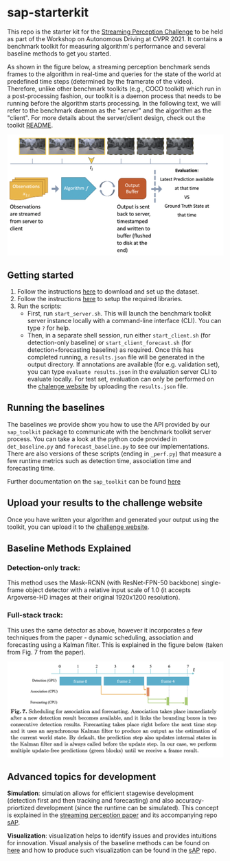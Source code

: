 # sap-starterkit

This repo is the starter kit for the [Streaming Perception Challenge](https://eval.ai/web/challenges/challenge-page/800/overview) to be held as part of the Workshop on Autonomous Driving at CVPR 2021. It contains a benchmark toolkit for measuring algorithm's performance and several baseline methods to get you started.

As shown in the figure below, a streaming perception benchmark sends frames to the algorithm in real-time and queries for the state of the world at predefined time steps (determined by the framerate of the video). Therefore, unlike other benchmark toolkits (e.g., COCO toolkit) which run in a post-processing fashion, our toolkit is a daemon process that needs to be running before the algorithm starts processing. In the following text, we will refer to the benchmark daemon as the "server" and the algorithm as the "client". For more details about the server/client design, check out the toolkit [README](https://github.com/karthiksharma98/sap-starterkit/blob/master/sap-toolkit/README.md).

![block](block.png)

## Getting started
  1. Follow the instructions [here](https://github.com/mtli/sAP/blob/master/doc/data_setup.md) to download and set up the dataset.
  2. Follow the instructions [here](doc/code_setup.md) to setup the required libraries.
  3. Run the scripts:
       - First, run `start_server.sh`. This will launch the benchmark toolkit server instance locally with a command-line interface (CLI). You can type `?` for help.
       -  Then, in a separate shell session, run either `start_client.sh` (for detection-only baseline) or `start_client_forecast.sh` (for detection+forecasting baseline) as required. Once this has completed running, a `results.json` file will be generated in the output directory. If annotations are available (for e.g. validation set), you can type `evaluate results.json` in the evaluation server CLI to evaluate locally. For test set, evaluation can only be performed on the [chalenge website](https://eval.ai/web/challenges/challenge-page/800/overview) by uploading the `results.json` file.

## Running the baselines

The baselines we provide show you how to use the API provided by our `sap_toolkit` package to communicate with the benchmark toolkit server process. You can take a look at the python code provided in `det_baseline.py` and `forecast_baseline.py` to see our implementations. There are also versions of these scripts (ending in `_perf.py`) that measure a few runtime metrics such as detection time, association time and forecasting time.

Further documentation on the `sap_toolkit` can be found [here](https://github.com/karthiksharma98/sap-starterkit/tree/master/sap-toolkit)

## Upload your results to the challenge website

Once you have written your algorithm and generated your output using the toolkit, you can upload it to the [challenge website](https://eval.ai/web/challenges/challenge-page/800/overview).
   
## Baseline Methods Explained

### Detection-only track:

This method uses the Mask-RCNN (with ResNet-FPN-50 backbone) single-frame object detector with a relative input scale of 1.0 (it accepts Argoverse-HD images at their original 1920x1200 resolution). 

### Full-stack track:

This uses the same detector as above, however it incorporates a few techniques from the paper - dynamic scheduling, association and forecasting using a Kalman filter. This is explained in the figure below (taken from Fig. 7 from the paper).

![fig7](fig7.png)

## Advanced topics for development

**Simulation**: simulation allows for efficient stagewise development (detection first and then tracking and forecasting) and also accuracy-priortized development (since the runtime can be simulated). This concept is explained in the [streaming perception paper](http://www.cs.cmu.edu/~mengtial/proj/streaming/) and its accompanying repo [sAP](https://github.com/mtli/sAP).

**Visualization**: visualization helps to identify issues and provides intuitions for innovation. Visual analysis of the baseline methods can be found on [here](http://www.cs.cmu.edu/~mengtial/proj/streaming/streaming-visuals.html) and how to produce such visualization can be found in the [sAP](https://github.com/mtli/sAP) repo.





